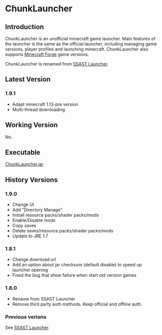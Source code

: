 # ChunkLauncher

## Introduction
ChunkLauncher is an unofficial minecraft game launcher. Main features of the launcher is the same as the official launcher, including managing game versions, player profiles and launching minecraft. ChunkLauncher also supports <a href="http://files.minecraftforge.net/">Minecraft Forge</a> game versions.

ChunkLauncher is renamed from <a href="http://github.com/herbix/ssastLauncher">SSAST Launcher</a>.

## Latest Version

### 1.9.1
* Adapt minecraft 1.13-pre version
* Multi-thread downloading

## Working Version
No.

## Executable
<a href="/bin/ChunkLauncher.jar">ChunkLauncher.jar</a>

## History Versions

### 1.9.0
* Change UI
* Add "Directory Manage"
* Install resource packs/shader packs/mods
* Enable/Disable mods
* Copy saves
* Delete saves/resource packs/shader packs/mods
* Update to JRE 1.7

### 1.8.1
* Change download url
* Add an option about jar checksum (default disable) to speed up launcher opening
* Fixed the bug that show failure when start old version games

### 1.8.0
* Rename from SSAST Launcher
* Remove third party auth methods. Keep official and offline auth.

### Previous verions

See <a href="http://github.com/herbix/ssastLaucher">SSAST Launcher</a>.